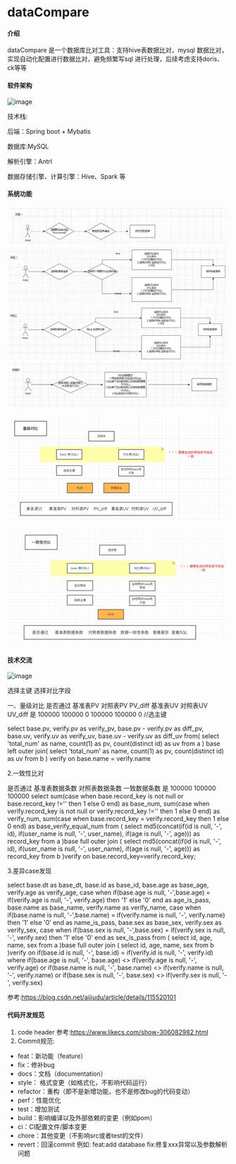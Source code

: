 # dataCompare


#### 介绍
dataCompare 是一个数据库比对工具：支持hive表数据比对，mysql 数据比对，实现自动化配置进行数据比对，避免频繁写sql 进行处理，后续考虑支持doris、ck等等

#### 软件架构

![image](https://user-images.githubusercontent.com/28300167/181693498-683f6676-aa38-4635-82d1-57cb9263fbd3.png)

技术栈:

后端：Spring boot + Mybatis 

数据库:MySQL 

解析引擎：Antrl 

数据存储引擎、计算引擎：Hive、Spark 等 


#### 系统功能

![输入图片说明](image1.png)
![输入图片说明](image2.png)
![输入图片说明](image3.png)
![输入图片说明](image4.png)

![img_1.png](img_1.png)

![img.png](img.png)

#### 技术交流
![image](https://user-images.githubusercontent.com/28300167/184055352-e972f104-1d68-4fc9-8b11-4d85cf2caf39.png)

选择主键
选择对比字段

一、量级对比
是否通过	基准表PV	对照表PV	PV_diff	基准表UV	对照表UV	UV_diff
是	    100000	100000	    0	    100000	100000	    0
//选主键

select
base.pv,
verify.pv as verify_pv,
base.pv - verify.pv as diff_pv,
base.uv,
verify.uv as verify_uv,
base.uv - verify.uv as diff_uv
from(
select 'total_num'
as name,
count(1) as pv,
count(distinct id) as uv from a
) base
left outer join(
select 'total_num'
as name,
count(1) as pv,
count(distinct id) as uv from b
) verify
on base.name = verify.name



2.一致性比对

是否通过	基准表数据条数	对照表数据条数	一致数据条数
是	        100000	      100000	    100000
select
sum(case when base.record_key is not null or base.record_key !='' then 1 else 0 end) as base_num,
sum(case when verify.record_key is not null or verify.record_key !='' then 1 else 0 end) as verify_num,
sum(case when base.record_key = verify.record_key then 1 else 0 end) as base_verify_equal_num
from (
select
md5(concat(if(id is null, '-', id), if(user_name is null, '-', user_name), if(age is null, '-', age))) as record_key
from a
)base
full outer join (
select
md5(concat(if(id is null, '-', id), if(user_name is null, '-', user_name), if(age is null, '-', age))) as record_key
from b
)verify
on base.record_key=verify.record_key;


3.差异case发现

select base.dt as base_dt,
base.id as base_id,
base.age as base_age,
verify.age as verify_age,
case when if(base.age is null, '-',base.age) = if(verify.age is null, '-', verify.age) then '1'
else '0'
end as age_is_pass,
base.name as base_name,
verify.name as verify_name,
case when if(base.name is null, '-',base.name) = if(verify.name is null, '-', verify.name) then '1'
else '0'
end as name_is_pass,
base.sex as base_sex,
verify.sex as verify_sex,
case when if(base.sex is null, '-',base.sex) = if(verify.sex is null, '-', verify.sex) then '1'
else '0'
end as sex_is_pass
from (
select
id,
age,
name,
sex
from a
)base
full outer join (
select
id,
age,
name,
sex
from b
)verify
on if(base.id is null, '-', base.id) = if(verify.id is null, '-', verify.id)
where if(base.age is null, '-', base.age) <> if(verify.age is null, '-', verify.age)
or if(base.name is null, '-', base.name) <> if(verify.name is null, '-', verify.name)
or if(base.sex is null, '-', base.sex) <> if(verify.sex is null, '-', verify.sex)

参考:https://blog.csdn.net/aijiudu/article/details/115520101

#### 代码开发规范
1.  code header 参考:https://www.likecs.com/show-306082982.html
2.  Commit规范:
- feat：新功能（feature）
- fix：修补bug
- docs：文档（documentation）
- style： 格式变更（如格式化，不影响代码运行）
- refactor：重构（即不是新增功能，也不是修改bug的代码变动）
- perf：性能优化
- test：增加测试
- build：影响编译以及外部依赖的变更（例如pom）
- ci：CI配置文件/脚本变更
- chore：其他变更（不影响src或者test的文件）
- revert：回滚commit
例如:
  feat:add database
  fix:修复xxx异常以及参数解析问题


